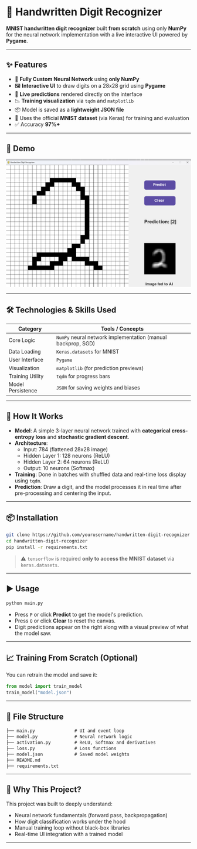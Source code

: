 # 🧠 Handwritten Digit Recognizer

 **MNIST handwritten digit recognizer** built **from scratch** using only **NumPy** for the neural network implementation with a live interactive UI powered by **Pygame**.

---

## ✨ Features

- 🧮 **Fully Custom Neural Network** using **only NumPy**
- 🖼️ **Interactive UI** to draw digits on a 28x28 grid using **Pygame**
- 🔄 **Live predictions** rendered directly on the interface
- 📉 **Training visualization** via `tqdm` and `matplotlib`
- 📦 Model is saved as a **lightweight JSON file**
- 🧪 Uses the official **MNIST dataset** (via Keras) for training and evaluation
- ✅ Accuracy **97%+**

---

## 🚀 Demo

![UI Screenshot](preview.png)

---

## 🛠 Technologies & Skills Used

| Category         | Tools / Concepts                               |
|------------------|-------------------------------------------------|
| Core Logic       | `NumPy` neural network implementation (manual backprop, SGD) |
| Data Loading     | `Keras.datasets` for MNIST                     |
| User Interface   | `Pygame`                                       |
| Visualization    | `matplotlib` (for prediction previews) |
| Training Utility | `tqdm` for progress bars                       |
| Model Persistence| `JSON` for saving weights and biases           |

---

## 🧠 How It Works

- **Model**: A simple 3-layer neural network trained with **categorical cross-entropy loss** and **stochastic gradient descent**.
- **Architecture**:
  - Input: 784 (flattened 28x28 image)
  - Hidden Layer 1: 128 neurons (ReLU)
  - Hidden Layer 2: 64 neurons (ReLU)
  - Output: 10 neurons (Softmax)
- **Training**: Done in batches with shuffled data and real-time loss display using `tqdm`.
- **Prediction**: Draw a digit, and the model processes it in real time after pre-processing and centering the input.

---

## 📦 Installation

```bash
git clone https://github.com/yourusername/handwritten-digit-recognizer
cd handwritten-digit-recognizer
pip install -r requirements.txt
```

> ⚠️ `tensorflow` is required **only to access the MNIST dataset** via `keras.datasets`.

---

## ▶️ Usage

```bash
python main.py
```

- Press `P` or click **Predict** to get the model's prediction.
- Press `Q` or click **Clear** to reset the canvas.
- Digit predictions appear on the right along with a visual preview of what the model saw.

---

## 📈 Training From Scratch (Optional)

You can retrain the model and save it:

```python
from model import train_model
train_model("model.json")
```

---

## 📁 File Structure

```
├── main.py               # UI and event loop
├── model.py              # Neural network logic
├── activation.py         # ReLU, Softmax and derivatives
├── loss.py               # Loss functions
├── model.json            # Saved model weights
├── README.md
├── requirements.txt
```

---

## 🧠 Why This Project?

This project was built to deeply understand:
- Neural network fundamentals (forward pass, backpropagation)
- How digit classification works under the hood
- Manual training loop without black-box libraries
- Real-time UI integration with a trained model

---

